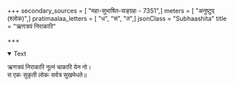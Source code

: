 +++
secondary_sources = [ "महा-सुभाषित-सङ्ग्रहः - 7351",]
meters = [ "अनुष्टुप् (श्लोक)",]
pratimaalaa_letters = [ "ध", "स", "त",]
jsonClass = "Subhaashita"
title = "ऋणत्रयं निराकारि"

+++

<details open><summary>Text</summary>

ऋणत्रयं निराकारि नूत्नं चाकारि येन नो।  
स एकः सुकृती लोकः सर्वत्र सुखमेधते॥
</details>
